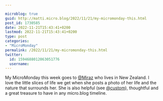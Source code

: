 ```yaml
---

microblog: true
guid: http://matti.micro.blog/2022/11/21/my-micromonday-this.html
post_id: 1730585
date: 2022-11-21T15:43:41+0200
lastmod: 2022-11-21T15:43:41+0200
type: post
categories:
- "MicroMonday"
permalink: /2022/11/21/my-micromonday-this.html
twitter:
  id: 1594688012063051776
  username:
---
```

My MicroMonday this week goes to [@Miraz](https://micro.blog/Miraz) who lives in New Zealand. I love the little slices of life we get when she posts a photo of her life and the nature that surrounds her. She is also helpful (see [@custom](https://micro.blog/custom)), thoughtful and a great treasure to have in any micro.blog timeline.
